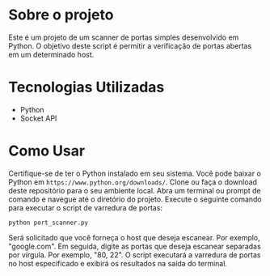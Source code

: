 # Sobre o projeto

Este é um projeto de um scanner de portas simples desenvolvido em Python. O objetivo deste script é permitir a verificação de portas abertas em um determinado host.

# Tecnologias Utilizadas
- Python
- Socket API

# Como Usar

Certifique-se de ter o Python instalado em seu sistema. Você pode baixar o Python em `https://www.python.org/downloads/`.
Clone ou faça o download deste repositório para o seu ambiente local.
Abra um terminal ou prompt de comando e navegue até o diretório do projeto.
Execute o seguinte comando para executar o script de varredura de portas:

```
python port_scanner.py
```

Será solicitado que você forneça o host que deseja escanear. Por exemplo, "google.com".
Em seguida, digite as portas que deseja escanear separadas por vírgula. Por exemplo, "80, 22".
O script executará a varredura de portas no host especificado e exibirá os resultados na saída do terminal.
